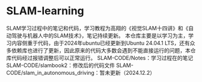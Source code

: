 # SLAM-learning

SLAM学习过程中的笔记和代码，学习教程为高翔的《视觉SLAM十四讲》和《自动驾驶与机器人中的SLAM技术》，笔记持续更新。
本仓库主要是以学习为主，学习内容侧重于代码，由于2024年ubuntu已经更新到Ubuntu 24.04.1 LTS，还有众多依赖库也进行了更新，因此原来的代码大多数会遇到不能直接运行的问题，本仓库代码经过报错调整后可以正常运行。
SLAM-CODE/Notes：学习过程在的笔记
SLAM-CODE/slambook2：修改后的代码文件
SLAM-CODE/slam_in_autonomous_driving：暂未更新（2024.12.2）